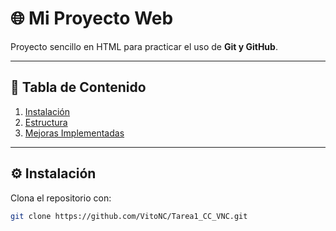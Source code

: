# 🌐 Mi Proyecto Web

Proyecto sencillo en HTML para practicar el uso de **Git y GitHub**.

---

## 📑 Tabla de Contenido
1. [Instalación](#instalación)
2. [Estructura](#estructura)
3. [Mejoras Implementadas](#mejoras-implementadas)

---

## ⚙️ Instalación
Clona el repositorio con:
```bash
git clone https://github.com/VitoNC/Tarea1_CC_VNC.git
